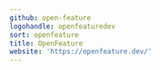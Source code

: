 ```yaml
---
github: open-feature
logohandle: openfeaturedev
sort: openfeature
title: OpenFeature
website: 'https://openfeature.dev/'
---
```

